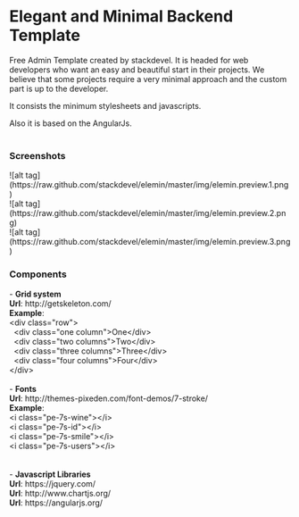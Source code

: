 # Elegant and Minimal Backend Template

Free Admin Template created by stackdevel. 
It is headed for web developers who want an easy and beautiful start in their projects. 
We believe that some projects require a very minimal approach and the custom part is up to the developer. 

It consists the minimum stylesheets and javascripts.

Also it is based on the AngularJs.
<br>
<br>
<h3>Screenshots</h3>
![alt tag](https://raw.github.com/stackdevel/elemin/master/img/elemin.preview.1.png)<br>
![alt tag](https://raw.github.com/stackdevel/elemin/master/img/elemin.preview.2.png)<br>
![alt tag](https://raw.github.com/stackdevel/elemin/master/img/elemin.preview.3.png)<br>

<h3>Components</h3>
- <b>Grid system</b><br>
<b>Url</b>: http://getskeleton.com/
<br>
<b>Example</b>:<br>
&lt;div class="row"&gt;<br>
  &nbsp;&nbsp;&lt;div class="one column"&gt;One&lt;/div&gt;<br>
  &nbsp;&nbsp;&lt;div class="two columns"&gt;Two&lt;/div&gt;<br>
  &nbsp;&nbsp;&lt;div class="three columns"&gt;Three&lt;/div&gt;<br>
  &nbsp;&nbsp;&lt;div class="four columns"&gt;Four&lt;/div&gt;<br>
&lt;/div&gt;
<br>
<br>
- <b>Fonts</b><br>
<b>Url</b>: http://themes-pixeden.com/font-demos/7-stroke/
<br>
<b>Example</b>:<br>
&lt;i class="pe-7s-wine"&gt;&lt;/i&gt;<br>
&lt;i class="pe-7s-id"&gt;&lt;/i&gt;<br>
&lt;i class="pe-7s-smile"&gt;&lt;/i&gt;<br>
&lt;i class="pe-7s-users"&gt;&lt;/i&gt;<br>
<br>
<br>
- <b>Javascript Libraries</b><br>
<b>Url</b>: https://jquery.com/<br>
<b>Url</b>: http://www.chartjs.org/<br>
<b>Url</b>: https://angularjs.org/<br>
